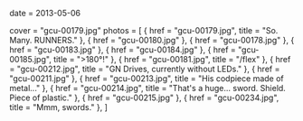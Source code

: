 
date = 2013-05-06


cover = "gcu-00179.jpg"
photos = [
{ href = "gcu-00179.jpg", title = "So. Many. RUNNERS." },
{ href = "gcu-00180.jpg" },
{ href = "gcu-00178.jpg" },
{ href = "gcu-00183.jpg" },
{ href = "gcu-00184.jpg" },
{ href = "gcu-00185.jpg", title = ">180°!" },
{ href = "gcu-00181.jpg", title = "/flex" },
{ href = "gcu-00212.jpg", title = "GN Drives, currently without LEDs." },
{ href = "gcu-00211.jpg" },
{ href = "gcu-00213.jpg", title = "His codpiece made of metal..." },
{ href = "gcu-00214.jpg", title = "That's a huge... sword. Shield. Piece of plastic." },
{ href = "gcu-00215.jpg" },
{ href = "gcu-00234.jpg", title = "Mmm, swords." },
]
